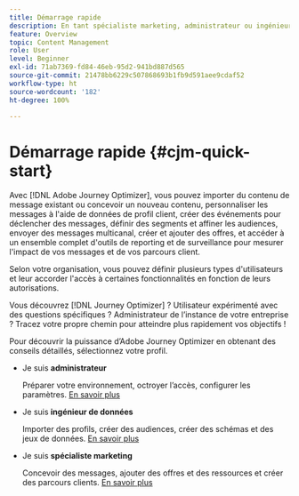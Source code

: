 ```yaml
---
title: Démarrage rapide
description: En tant spécialiste marketing, administrateur ou ingénieur de données, découvrez la puissance d’Adobe Journey Optimizer avec des conseils détaillés.
feature: Overview
topic: Content Management
role: User
level: Beginner
exl-id: 71ab7369-fd84-46eb-95d2-941bd887d565
source-git-commit: 21478bb6229c507868693b1fb9d591aee9cdaf52
workflow-type: ht
source-wordcount: '182'
ht-degree: 100%

---
```


# Démarrage rapide {#cjm-quick-start}

Avec [!DNL Adobe Journey Optimizer], vous pouvez importer du contenu de message existant ou concevoir un nouveau contenu, personnaliser les messages à l&#39;aide de données de profil client, créer des événements pour déclencher des messages, définir des segments et affiner les audiences, envoyer des messages multicanal, créer et ajouter des offres, et accéder à un ensemble complet d&#39;outils de reporting et de surveillance pour mesurer l&#39;impact de vos messages et de vos parcours client.

Selon votre organisation, vous pouvez définir plusieurs types d&#39;utilisateurs et leur accorder l&#39;accès à certaines fonctionnalités en fonction de leurs autorisations.

Vous découvrez [!DNL Journey Optimizer] ? Utilisateur expérimenté avec des questions spécifiques ? Administrateur de l’instance de votre entreprise ? Tracez votre propre chemin pour atteindre plus rapidement vos objectifs !

Pour découvrir la puissance d’Adobe Journey Optimizer en obtenant des conseils détaillés, sélectionnez votre profil. 

* Je suis **administrateur**

   Préparer votre environnement, octroyer l’accès, configurer les paramètres. [En savoir plus](path/administrator.md)

* Je suis **ingénieur de données**

   Importer des profils, créer des audiences, créer des schémas et des jeux de données. [En savoir plus](path/data-engineer.md)

* Je suis **spécialiste marketing**

   Concevoir des messages, ajouter des offres et des ressources et créer des parcours clients. [En savoir plus](path/marketer.md)
